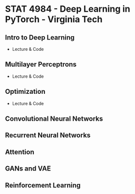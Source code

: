 # STAT 4984 - Deep Learning in PyTorch - Virginia Tech

## Intro to Deep Learning
- Lecture & Code

## Multilayer Perceptrons
- Lecture & Code

## Optimization
- Lecture & Code

## Convolutional Neural Networks

## Recurrent Neural Networks

## Attention

## GANs and VAE

## Reinforcement Learning

